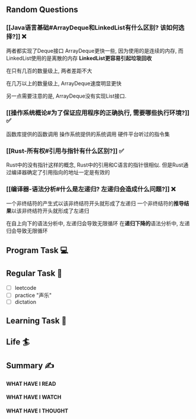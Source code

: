 ## Random Questions
### [[Java语言基础#ArrayDeque和LinkedList有什么区别? 该如何选择?]] ❌
两者都实现了Deque接口
ArrayDeque更快一些, 因为使用的是连续的内存, 而LinkedList使用的是离散的内存
**LinkedList更容易引起垃圾回收**

在只有几百的数量级上, 两者差距不大

在几万以上的数量级上, ArrayDeque速度明显更快

另一点需要注意的是, ArrayDeque没有实现List接口.

### [[操作系统概论#为了保证应用程序的正确执行, 需要哪些执行环境?]] ✅
函数库提供的函数调用
操作系统提供的系统调用
硬件平台听过的指令集

### [[Rust-所有权#引用与指针有什么区别?]] ✅
Rust中的没有指针这样的概念, Rust中的引用和C语言的指针很相似.
但是Rust通过编译器确定了引用指向的地址一定是有效的

### [[编译器-语法分析#什么是左递归? 左递归会造成什么问题?]] ❌
一个非终结符的产生式以该非终结符开头就形成了左递归
一个非终结符的**推导结果**以该非终结符开头就形成了左递归

在自上向下的语法分析中, 左递归会导致无限循环
在**递归下降的**语法分析中, 左递归会导致无限循环



## Program Task  💻

## Regular Task  🤡
- [ ] leetcode
- [ ] practice "声乐"
- [ ] dictation

## Learning Task 🎯

## Life 🏄

## Summary ✍
####  WHAT HAVE I READ

#### WHAT HAVE I WATCH

#### WHAT HAVE I THOUGHT
